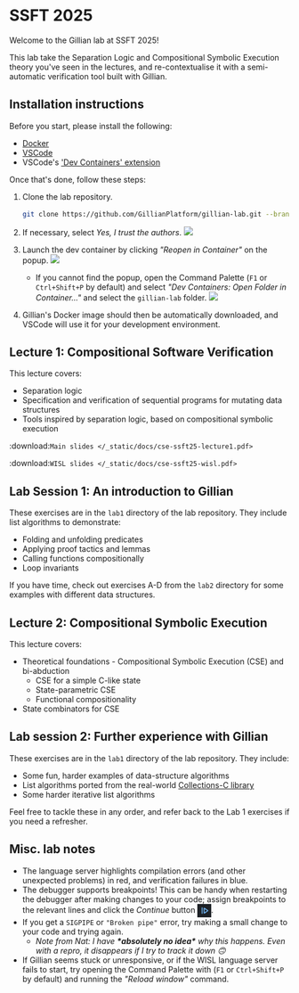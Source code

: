 # SSFT 2025

Welcome to the Gillian lab at SSFT 2025!

This lab take the Separation Logic and Compositional Symbolic Execution theory you've seen in the lectures, and re-contextualise it with a semi-automatic verification tool built with Gillian.

## Installation instructions
Before you start, please install the following:

* [Docker](https://docs.docker.com/desktop/)
* [VSCode](https://code.visualstudio.com/)
* VSCode's ['Dev Containers' extension](https://marketplace.visualstudio.com/items?itemName=ms-vscode-remote.remote-containers)

Once that's done, follow these steps:

1. Clone the lab repository.
   ```bash
   git clone https://github.com/GillianPlatform/gillian-lab.git --branch SSFT25
   ```

2. If necessary, select *Yes, I trust the authors*.
   ![](/img/trust_authors.png)

3. Launch the dev container by clicking *"Reopen in Container"* on the popup.
   ![](/img/reopen_in_container.png)

   - If you cannot find the popup, open the Command Palette (`F1` or `Ctrl+Shift+P` by default) and select *"Dev Containers: Open Folder in Container..."* and select the `gillian-lab` folder.
     ![](/img/open_folder_in_container.png)

4. Gillian's Docker image should then be automatically downloaded, and VSCode will use it for your development environment.

## Lecture 1: Compositional Software Verification

This lecture covers:
- Separation logic
- Specification and verification of sequential programs for mutating data structures
- Tools inspired by separation logic, based on compositional symbolic execution

:download:`Main slides </_static/docs/cse-ssft25-lecture1.pdf>`

:download:`WISL slides </_static/docs/cse-ssft25-wisl.pdf>`

## Lab Session 1: An introduction to Gillian

These exercises are in the `lab1` directory of the lab repository. They include list algorithms to demonstrate:

* Folding and unfolding predicates
* Applying proof tactics and lemmas
* Calling functions compositionally
* Loop invariants

If you have time, check out exercises A-D from the `lab2` directory for some examples with different data structures.

## Lecture 2: Compositional Symbolic Execution

This lecture covers:

- Theoretical foundations - Compositional Symbolic Execution (CSE) and bi-abduction
  - CSE for a simple C-like state
  - State-parametric CSE
  - Functional compositionality
- State combinators for CSE 

## Lab session 2: Further experience with Gillian

These exercises are in the `lab1` directory of the lab repository. They include:

- Some fun, harder examples of data-structure algorithms
- List algorithms ported from the real-world [Collections-C library](https://github.com/srdja/Collections-C)
- Some harder iterative list algorithms

Feel free to tackle these in any order, and refer back to the Lab 1 exercises if you need a refresher.

## Misc. lab notes

- The language server highlights compilation errors (and other unexpected problems) in red, and verification failures in blue.
- The debugger supports breakpoints! This can be handy when restarting the debugger after making changes to your code; assign breakpoints to the relevant lines and click the *Continue* button <img src="./continue_button.png" style="display: inline-block; width: 1.75em; vertical-align: middle" />.
- If you get a `SIGPIPE` or `"Broken pipe"` error, try making a small change to your code and trying again.
   - *Note from Nat: I have **\*absolutely no idea\*** why this happens. Even with a repro, it disappears if I try to track it down 🙃*
- If Gillian seems stuck or unresponsive, or if the WISL language server fails to start, try opening the Command Palette with (`F1` or `Ctrl+Shift+P` by default) and running the *"Reload window"* command.
